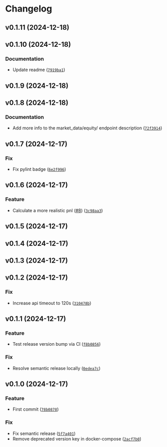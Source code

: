 # Changelog

<!--next-version-placeholder-->

## v0.1.11 (2024-12-18)



## v0.1.10 (2024-12-18)

### Documentation

* Update readme ([`7919ba1`](https://github.com/gbourniq/portfolio-analytics/commit/7919ba17bda78d5acbe843d9414b065301d0c72b))

## v0.1.9 (2024-12-18)



## v0.1.8 (2024-12-18)

### Documentation

* Add more info to the market_data/equity/ endpoint description ([`72f3914`](https://github.com/gbourniq/portfolio-analytics/commit/72f391446c2872717b27d6715468df94930f81ba))

## v0.1.7 (2024-12-17)

### Fix

* Fix pylint badge ([`6e2f996`](https://github.com/gbourniq/portfolio-analytics/commit/6e2f996d113a4788058738fc3e19f35942254ea6))

## v0.1.6 (2024-12-17)

### Feature

* Calculate a more realistic pnl ([#8](https://github.com/gbourniq/portfolio-analytics/issues/8)) ([`3c98aa3`](https://github.com/gbourniq/portfolio-analytics/commit/3c98aa3154ec2c168e4d2c003225ea07b9b893ba))

## v0.1.5 (2024-12-17)



## v0.1.4 (2024-12-17)



## v0.1.3 (2024-12-17)



## v0.1.2 (2024-12-17)

### Fix

* Increase api timeout to 120s ([`310478b`](https://github.com/gbourniq/portfolio-analytics/commit/310478b6d56e10266765b61b559ff6ee7d64ba00))

## v0.1.1 (2024-12-17)

### Feature

* Test release version bump via CI ([`f8b0856`](https://github.com/gbourniq/portfolio-analytics/commit/f8b0856ae00a8790807efbe3afb77e520e7e7355))

### Fix

* Resolve semantic release locally ([`0edea7c`](https://github.com/gbourniq/portfolio-analytics/commit/0edea7cf737e35923a0c31ccd7e683a3f3e6042d))

## v0.1.0 (2024-12-17)

### Feature

* First commit ([`78b0878`](https://github.com/gbourniq/portfolio-analytics/commit/78b0878db5a516bae24c7965f3b6174624d21e93))

### Fix

* Fix semantic release ([`5f7a401`](https://github.com/gbourniq/portfolio-analytics/commit/5f7a40134c03e4c82aeb69dfc7b8604c0dedbaa6))
* Remove deprecated version key in docker-compose ([`2acf7b0`](https://github.com/gbourniq/portfolio-analytics/commit/2acf7b025d0de33be7e3c4852d3903c2328a75f8))

